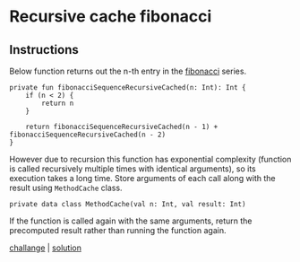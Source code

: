 # Recursive cache fibonacci

## Instructions

Below function returns out the n-th entry in the [fibonacci](https://en.wikipedia.org/wiki/Fibonacci_number) series.
```
private fun fibonacciSequenceRecursiveCached(n: Int): Int {
    if (n < 2) {
        return n
    }

    return fibonacciSequenceRecursiveCached(n - 1) + fibonacciSequenceRecursiveCached(n - 2)
}
```

However due to recursion this function has exponential complexity (function is called recursively multiple times with
identical arguments), so its execution takes a long time. Store arguments of each call along with the result using
`MethodCache` class.

```
private data class MethodCache(val n: Int, val result: Int)
```

If the function is called again with the same arguments, return the precomputed result rather than running the
function again.

[challange](challange.kt) | [solution](solution.kt)



